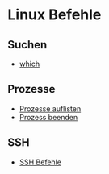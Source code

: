 # Linux Befehle

## Suchen
- [which](which.md)

## Prozesse
- [Prozesse auflisten](Prozesse/auflisten.md)
- [Prozess beenden](Prozesse/kill.md)


## SSH
- [SSH Befehle](ssh.md)
